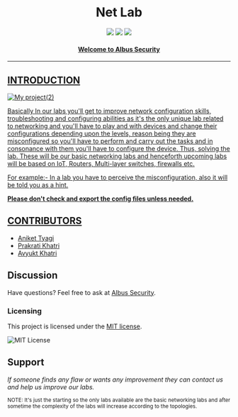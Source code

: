 <h1 align="center">
Net Lab
</h1>

<p align="center">
<a href="https://twitter.com/AlbusHacker"><img src="https://img.shields.io/twitter/follow/AlbusHacker?style=social"></a>
<a href="https://discord.gg/C3Q8Pcj2Q4"><img src="https://img.shields.io/discord/926531140297326682"></a>
<a href="https://medium.com/@as745591"><img src="https://img.shields.io/badge/follow-Albus%20Security-red.svg"</a>
</p>

<h4 align="center">Welcome to Albus Security</h4>

----
                                              
## INTRODUCTION
![My project(2)](https://user-images.githubusercontent.com/64241933/177379574-971cb13f-83b1-4c16-a803-d359c898ec30.png)



Basically In our labs you'll get to improve network configuration skills, troubleshooting and configuring abilities as it's the only unique lab related to networking and you'll have to play and with devices and change their configurations depending upon the levels, reason being they are misconfigured so you'll have to perform and carry out the tasks and in consonance with them you'll have to configure the device. Thus, solving the lab. These will be our basic networking labs and henceforth upcoming labs will be based on IoT, Routers, Multi-layer switches, firewalls etc.


For example:- In a lab you have to perceive the misconfiguration, also it will be told you as a hint.


   **Please don't check and export the config files unless needed.**




## CONTRIBUTORS



- [Aniket Tyagi](https://www.linkedin.com/in/aniket-tyagi-cyber-world/)
- [Prakrati Khatri](https://www.linkedin.com/in/prakrati-khatri-076634228/)
- [Avyukt Khatri](https://twitter.com/AvyuktSyrine)

## Discussion

Have questions?
Feel free to ask at [Albus Security](https://www.instagram.com/albus_security_edu/).



### Licensing

This project is licensed under the [MIT license](LICENSE).

![MIT License](https://danielmiessler.com/images/mitlicense.png)
 
 
## Support


*If someone finds any flaw or wants any improvement they can contact us and help us improve our labs.*

<sup>NOTE: It's just the starting so the only labs available are the  basic networking labs and after sometime the complexity of the labs will increase according to the topologies.</sup>

 

                                                  

